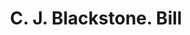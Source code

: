 ---
doi: 10.7916/D8NP3GMT
date_other: '1870'
date_other_textual: 1870-1879
form: printed ephemera
genre:
- Invoices
name:
- C. J. Blackstone
object_in_context_url: https://biggert.cul.columbia.edu/items/view/ave_biggert_01804
subject_hierarchical_geographic:
- Springfield, Massachusetts, United States
subject_name:
- C. J. Blackstone
title: C. J. Blackstone. Bill
sort_title: C. J. Blackstone. Bill
call_number: ave_biggert_01804
coordinates:
- 42.112411,-72.547455
pid: ave_biggert_01804
identifiers: ave_biggert_01804
permalink: /biggert/ave_biggert_01804/
layout: iiif-image-page
---